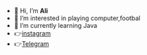 - 👋 Hi, I’m **Ali**
- 👀 I’m interested in playing computer,footbal
- 🌱 I’m currently learning Java 
- 👉[instagram](https://www.instagram.com/ali_me017/)
- 👉[Telegram](https://t.me/ali_me017)
<!---
alinegmatov57/alinegmatov57 is a ✨ special ✨ repository because its `README.md` (this file) appears on your GitHub profile.
You can click the Preview link to take a look at your changes.
--->
